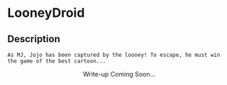 # LooneyDroid

## Description
```
As MJ, Jojo has been captured by the looney! To escape, he must win the game of the best cartoon...
```
<p align="center">
    Write-up Coming Soon...
</p>